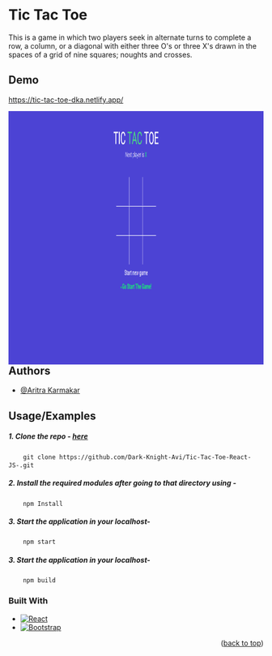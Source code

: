 
# Tic Tac Toe

This is a game in which two players seek in alternate turns to complete a
row, a column, or a diagonal with either three O's or three X's drawn in the
spaces of a grid of nine squares; noughts and crosses.


## Demo

https://tic-tac-toe-dka.netlify.app/

<img src="https://github.com/Dark-Knight-Avi/Tic-Tac-Toe-React-JS-/blob/master/Landing.png" align="right"
     alt="Size Limit logo by Anton Lovchikov" width="1200" height="500">

## Authors

- [@Aritra Karmakar](https://www.github.com/Dark-Knight-Avi)


## Usage/Examples
##### 1. Clone the repo - [here](https://github.com/Dark-Knight-Avi/Tic-Tac-Toe-React-JS-.git)
```command
    git clone https://github.com/Dark-Knight-Avi/Tic-Tac-Toe-React-JS-.git
```
##### 2. Install the required modules after going to that directory using -
```command
    npm Install
```
##### 3. Start the application in your localhost-
```command
    npm start
```
##### 3. Start the application in your localhost-
```command
    npm build
```

### Built With

* [![React][React.js]][React-url]
* [![Bootstrap][Bootstrap.com]][Bootstrap-url]

<p align="right">(<a href="https://github.com/Dark-Knight-Avi/Tic-Tac-Toe-React-JS-/edit/master/README.md#tic-tac-toe">back to top</a>)</p>




<!-- MARKDOWN LINKS & IMAGES -->
<!-- https://www.markdownguide.org/basic-syntax/#reference-style-links -->
[contributors-shield]: https://img.shields.io/github/contributors/othneildrew/Best-README-Template.svg?style=for-the-badge
[contributors-url]: https://github.com/othneildrew/Best-README-Template/graphs/contributors
[forks-shield]: https://img.shields.io/github/forks/othneildrew/Best-README-Template.svg?style=for-the-badge
[forks-url]: https://github.com/othneildrew/Best-README-Template/network/members
[stars-shield]: https://img.shields.io/github/stars/othneildrew/Best-README-Template.svg?style=for-the-badge
[stars-url]: https://github.com/othneildrew/Best-README-Template/stargazers
[issues-shield]: https://img.shields.io/github/issues/othneildrew/Best-README-Template.svg?style=for-the-badge
[issues-url]: https://github.com/othneildrew/Best-README-Template/issues
[license-shield]: https://img.shields.io/github/license/othneildrew/Best-README-Template.svg?style=for-the-badge
[license-url]: https://github.com/othneildrew/Best-README-Template/blob/master/LICENSE.txt
[linkedin-shield]: https://img.shields.io/badge/-LinkedIn-black.svg?style=for-the-badge&logo=linkedin&colorB=555
[linkedin-url]: https://linkedin.com/in/othneildrew
[product-screenshot]: images/screenshot.png
[Next.js]: https://img.shields.io/badge/next.js-000000?style=for-the-badge&logo=nextdotjs&logoColor=white
[Next-url]: https://nextjs.org/
[React.js]: https://img.shields.io/badge/React-20232A?style=for-the-badge&logo=react&logoColor=61DAFB
[React-url]: https://reactjs.org/
[Vue.js]: https://img.shields.io/badge/Vue.js-35495E?style=for-the-badge&logo=vuedotjs&logoColor=4FC08D
[Vue-url]: https://vuejs.org/
[Angular.io]: https://img.shields.io/badge/Angular-DD0031?style=for-the-badge&logo=angular&logoColor=white
[Angular-url]: https://angular.io/
[Svelte.dev]: https://img.shields.io/badge/Svelte-4A4A55?style=for-the-badge&logo=svelte&logoColor=FF3E00
[Svelte-url]: https://svelte.dev/
[Laravel.com]: https://img.shields.io/badge/Laravel-FF2D20?style=for-the-badge&logo=laravel&logoColor=white
[Laravel-url]: https://laravel.com
[Bootstrap.com]: https://img.shields.io/badge/Bootstrap-563D7C?style=for-the-badge&logo=bootstrap&logoColor=white
[Bootstrap-url]: https://getbootstrap.com
[JQuery.com]: https://img.shields.io/badge/jQuery-0769AD?style=for-the-badge&logo=jquery&logoColor=white
[JQuery-url]: https://jquery.com 
